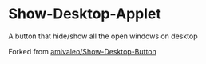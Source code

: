 # Show-Desktop-Applet

A button that hide/show all the open windows on desktop

Forked from [amivaleo/Show-Desktop-Button](https://github.com/amivaleo/Show-Desktop-Button)
